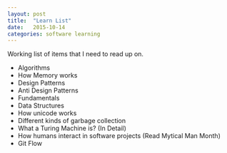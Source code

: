 ```yaml
---
layout: post
title:  "Learn List"
date:   2015-10-14
categories: software learning
---
```


Working list of items that I need to read up on.

* Algorithms
* How Memory works
* Design Patterns
* Anti Design Patterns
* Fundamentals
* Data Structures
* How unicode works
* Different kinds of garbage collection
* What a Turing Machine is? (In Detail)
* How humans interact in software projects (Read Mytical Man Month)
* Git Flow
